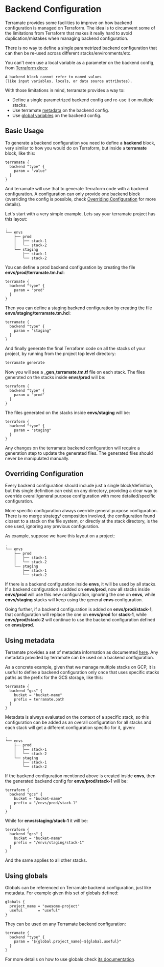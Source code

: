 # Backend Configuration

Terramate provides some facilities to improve on how backend configuration
is managed on Terraform. The idea is to circumvent some of the limitations
from Terraform that makes it really hard to avoid duplication/mistakes
when managing backend configuration.

There is no way to define a single parametrized backend configuration
that can then be re-used across different stacks/environments/etc.

You can't even use a local variable as a parameter on the backend config,
from [Terraform docs](https://www.terraform.io/docs/language/settings/backends/configuration.html):

```
A backend block cannot refer to named values
(like input variables, locals, or data source attributes).
```

With those limitations in mind, terramate provides a way to:

* Define a single parametrized backend config and re-use it on multiple stacks.
* Use terramate [metadata](metadata.md) on the backend config.
* Use [global variables](globals.md) on the backend config.


## Basic Usage

To generate a backend configuration you need to define a **backend** block,
very similar to how you would do on Terraform, but inside a
**terramate** block, like this:

```hcl
terramate {
  backend "type" {
    param = "value"
  }
}
```

And terramate will use that to generate Terraform code with a backend
configuration. A configuration can only provide one backend block
(overriding the config is possible, check
[Overriding Configuration](#overriding-configuration) for more details).

Let's start with a very simple example. Lets say your terramate project
has this layout:

```
.
└── envs
    ├── prod
    │   ├── stack-1
    │   └── stack-2
    └── staging
        ├── stack-1
        └── stack-2
```

You can define a prod backend configuration by creating the file
**envs/prod/terramate.tm.hcl**:

```hcl
terramate {
  backend "type" {
    param = "prod"
  }
}
```

Then you can define a staging backend configuration by creating the file
**envs/staging/terramate.tm.hcl**:

```hcl
terramate {
  backend "type" {
    param = "staging"
  }
}
```

And finally generate the final Terraform code on all the stacks of
your project, by running from the project top level directory:

```sh
terramate generate
```

Now you will see a **_gen_terramate.tm.tf** file on each stack.
The files generated on the stacks inside **envs/prod** will be:

```hcl
terraform {
  backend "type" {
    param = "prod"
  }
}
```

The files generated on the stacks inside **envs/staging** will be:

```hcl
terraform {
  backend "type" {
    param = "staging"
  }
}
```

Any changes on the terramate backend configuration will require a generation
step to update the generated files. The generated files should never
be manipulated manually.


## Overriding Configuration

Every backend configuration should include just a single block/definition, but
this single definition can exist on any directory, providing a clear way to
override overall/general purpose configuration with more detailed/specific
configuration.

More specific configuration always override general purpose configuration.
There is no merge strategy/ composition involved, the configuration found
closest to a stack on the file system, or directly at the stack directory,
is the one used, ignoring any previous configuration.

As example, suppose we have this layout on a project:

```
.
└── envs
    ├── prod
    │   ├── stack-1
    │   └── stack-2
    └── staging
        ├── stack-1
        └── stack-2
```

If there is a backend configuration inside **envs**, it will be used
by all stacks. If a backend configuration is added on **envs/prod**,
now all stacks inside **envs/prod** will use this new configuration,
ignoring the one on **envs**, while **envs/staging** stacks will keep
using the general **envs** configuration.

Going further, if a backend configuration is added on **envs/prod/stack-1**,
that configuration will replace the one on **envs/prod** for **stack-1**, while
**envs/prod/stack-2** will continue to use the backend configuration defined
on **envs/prod**.


## Using metadata

Terramate provides a set of metadata information as documented [here](metadata.md).
Any metadata provided by terramate can be used on a backend configuration.

As a concrete example, given that we manage multiple stacks on GCP, it is useful
to define a backend configuration only once that uses specific stacks paths
as the prefix for the GCS storage, like this:

```hcl
terramate {
  backend "gcs" {
    bucket = "bucket-name"
    prefix = terramate.path
  }
}
```

Metadata is always evaluated on the context of a specific stack, so this
configuration can be added as an overall configuration for all stacks
and each stack will get a different configuration specific for it, given:

```
.
└── envs
    ├── prod
    │   ├── stack-1
    │   └── stack-2
    └── staging
        ├── stack-1
        └── stack-2
```

If the backend configuration mentioned above is created inside **envs**,
then the generated backend config for **envs/prod/stack-1** will be:

```
terraform {
  backend "gcs" {
    bucket = "bucket-name"
    prefix = "/envs/prod/stack-1"
  }
}
```

While for **envs/staging/stack-1** it will be:

```
terraform {
  backend "gcs" {
    bucket = "bucket-name"
    prefix = "/envs/staging/stack-1"
  }
}
```

And the same applies to all other stacks.


## Using globals

Globals can be referenced on Terramate backend configuration, just
like metadata. For example given this set of globals defined:

```
globals {
  project_name = "awesome-project"
  useful       = "useful"
}
```

They can be used on any Terramate backend configuration:

```hcl
terramate {
  backend "type" {
    param = "${global.project_name}-${global.useful}"
  }
}
```

For more details on how to use globals check [its documentation](globals.md).
